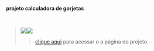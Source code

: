 **projeto calculadora de gorjetas**

<br>

<img scr="../images/calculadora-gorjetas.jpg">

<br>

> ![](	https://img.shields.io/badge/HTML-239120?style=for-the-badge&logo=html5&logoColor=white)![](https://img.shields.io/badge/CSS-239120?&style=for-the-badge&logo=css3&logoColor=white)
>> [clique aqui](https://aleretamero.github.io/onebitcode/start-na-programacao/) para acessar o a página do projeto.